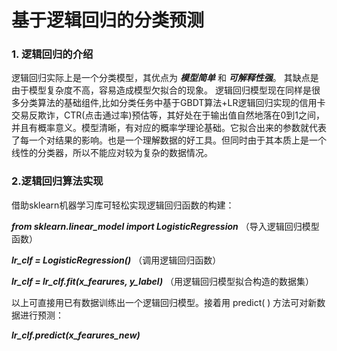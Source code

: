 # 基于逻辑回归的分类预测<br>

### 1. 逻辑回归的介绍

逻辑回归实际上是一个分类模型，其优点为 ***模型简单*** 和 ***可解释性强***。 其缺点是由于模型复杂度不高，容易造成模型欠拟合的现象。
逻辑回归模型现在同样是很多分类算法的基础组件,比如分类任务中基于GBDT算法+LR逻辑回归实现的信用卡交易反欺诈，CTR(点击通过率)预估等，其好处在于输出值自然地落在0到1之间，并且有概率意义。模型清晰，有对应的概率学理论基础。它拟合出来的参数就代表了每一个对结果的影响。也是一个理解数据的好工具。但同时由于其本质上是一个线性的分类器，所以不能应对较为复杂的数据情况。

### 2.逻辑回归算法实现

借助sklearn机器学习库可轻松实现逻辑回归函数的构建：

***from sklearn.linear_model import LogisticRegression*** （导入逻辑回归模型函数）

***lr_clf = LogisticRegression()***                                           （调用逻辑回归函数）

***lr_clf = lr_clf.fit(x_fearures, y_label)***                              （用逻辑回归模型拟合构造的数据集）

以上可直接用已有数据训练出一个逻辑回归模型。接着用 predict( ) 方法可对新数据进行预测：

***lr_clf.predict(x_fearures_new)***
